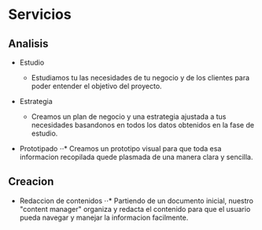 # Servicios

## Analisis

- Estudio
  * Estudiamos tu las necesidades de tu negocio y de los clientes para poder entender el objetivo del proyecto.
- Estrategia
  * Creamos un plan de negocio y una estrategia ajustada a tus necesidades basandonos en todos los datos obtenidos en la fase de estudio. 

- Prototipado
⋅⋅* Creamos un prototipo visual para que toda esa informacion recopilada quede plasmada de una manera clara y sencilla.  

## Creacion

- Redaccion de contenidos
⋅⋅* Partiendo de un documento inicial, nuestro "content manager" organiza y redacta el contenido para que el usuario pueda navegar y manejar la informacion facilmente.


